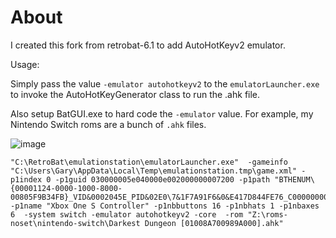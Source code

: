 # About

I created this fork from retrobat-6.1 to add AutoHotKeyv2 emulator.

Usage:

Simply pass the value `-emulator autohotkeyv2` to the `emulatorLauncher.exe` to invoke the AutoHotKeyGenerator class to run the .ahk file. 

Also setup BatGUI.exe to hard code the `-emulator` value. For example, my Nintendo Switch roms are a bunch of `.ahk` files.

![image](https://github.com/dsync89/emulatorlauncher/assets/12208390/48bf1857-fe3a-4732-ab49-f0ffedf9aa88)

```
"C:\RetroBat\emulationstation\emulatorLauncher.exe"  -gameinfo "C:\Users\Gary\AppData\Local\Temp\emulationstation.tmp\game.xml" -p1index 0 -p1guid 030000005e040000e002000000007200 -p1path "BTHENUM\{00001124-0000-1000-8000-00805F9B34FB}_VID&0002045E_PID&02E0\7&1F7A91F6&0&E417D844FE76_C00000000" -p1name "Xbox One S Controller" -p1nbbuttons 16 -p1nbhats 1 -p1nbaxes 6  -system switch -emulator autohotkeyv2 -core  -rom "Z:\roms-noset\nintendo-switch\Darkest Dungeon [01008A700989A000].ahk"
```

